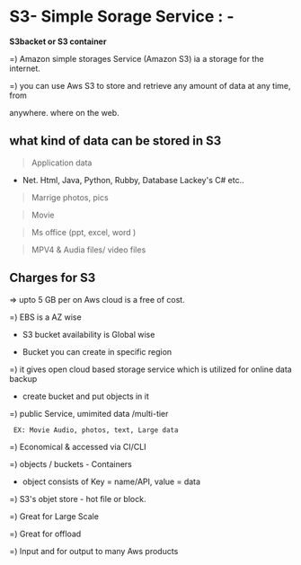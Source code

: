# S3- Simple Sorage Service : -

   **S3backet or S3 container**

=) Amazon simple storages Service (Amazon S3) ia a storage for the internet. 

=) you can use Aws S3 to store and retrieve any amount of data at any time, from

anywhere. where on the web. 

## what kind of data can be stored in S3

> Application data

- Net. Html, Java, Python, Rubby, Database Lackey's C# etc..

> Marrige photos, pics 

> Movie 

> Ms office (ppt, excel, word )

> MPV4 & Audia files/ video files

## Charges for S3


⇒ upto 5 GB per on Aws cloud is a free of cost.

=) EBS is a AZ wise

* S3 bucket availability is Global wise

* Bucket you can create in specific region

=) it gives open cloud based storage service which is utilized for online data backup

 - create bucket and put objects in it

=) public Service, umimited data /multi-tier

     EX: Movie Audio, photos, text, Large data 
     
=) Economical & accessed via CI/CLI

=) objects / buckets - Containers

  - object consists of Key = name/API, value = data 
  
=) S3's objet store - hot file or block.

=) Great for Large Scale

=) Great for offload

=) Input and for output to many Aws products